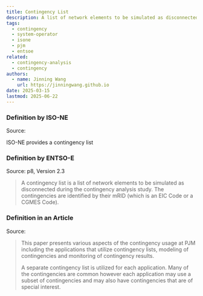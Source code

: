 ```yaml
---
title: Contingency List
description: A list of network elements to be simulated as disconnected.
tags:
  - contingency
  - system-operator
  - isone
  - pjm
  - entsoe
related:
  - contingency-analysis
  - contingency
authors:
  - name: Jinning Wang
    url: https://jinningwang.github.io
date: 2025-03-15
lastmod: 2025-06-22
---
```


### Definition by ISO-NE

Source: <d-cite key="isone2024op19j"></d-cite>

ISO-NE provides a contingency list

### Definition by ENTSO-E

Source: <d-cite key="entsoe2019crac"></d-cite> p8, Version 2.3

> A contingency list is a list of network elements to be simulated as disconnected during the contingency analysis study. The contingencies are identified by their mRID (which is an EIC Code or a CGMES Code).

### Definition in an Article

Source: <d-cite key="baranowski2012operational"></d-cite>

> This paper presents various aspects of the contingency usage at PJM including the applications that utilize contingency lists, modeling of contingencies and monitoring of contingency results.
>
> A separate contingency list is utilized for each application.
> Many of the contingencies are common however each application may use a subset of contingencies and may also have contingencies that are of special interest.
